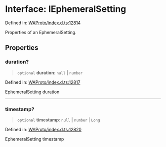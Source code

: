 # Interface: IEphemeralSetting

Defined in: [WAProto/index.d.ts:12814](https://github.com/Fokusdotid/Baileys/blob/3623833a320f5e60f370ef835f3de341453290f5/WAProto/index.d.ts#L12814)

Properties of an EphemeralSetting.

## Properties

### duration?

> `optional` **duration**: `null` \| `number`

Defined in: [WAProto/index.d.ts:12817](https://github.com/Fokusdotid/Baileys/blob/3623833a320f5e60f370ef835f3de341453290f5/WAProto/index.d.ts#L12817)

EphemeralSetting duration

***

### timestamp?

> `optional` **timestamp**: `null` \| `number` \| `Long`

Defined in: [WAProto/index.d.ts:12820](https://github.com/Fokusdotid/Baileys/blob/3623833a320f5e60f370ef835f3de341453290f5/WAProto/index.d.ts#L12820)

EphemeralSetting timestamp
